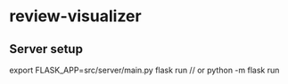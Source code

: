# review-visualizer

## Server setup

export FLASK_APP=src/server/main.py
flask run // or python -m flask run

